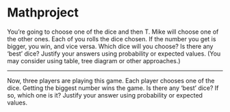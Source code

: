 # Mathproject
You’re going to choose one of the dice and then T. Mike will choose one of the other ones. Each of you rolls the dice chosen. If the number you get is bigger, you win, and vice versa.  Which dice will you choose? Is there any ‘best’ dice? Justify your answers using probability or expected values. (You may consider using table, tree diagram or other approaches.) 
__________________________________________________________________________________________________________________________________________
Now, three players are playing this game. Each player chooses one of the dice. Getting the biggest number wins the game. Is there any ‘best’ dice? If so, which one is it? Justify your answer using probability or expected values. 
